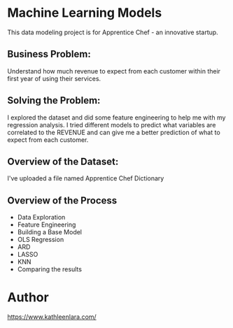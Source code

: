 # Machine Learning Models

This data modeling project is for Apprentice Chef - an innovative startup.

## Business Problem:
Understand how much revenue to expect from each customer within their first year of using their services.

## Solving the Problem:
I explored the dataset and did some feature engineering to help me with my regression analysis. I tried different models to predict what variables are correlated to the REVENUE and can give me a better prediction of what to expect from each customer.

## Overview of the Dataset:
I've uploaded a file named Apprentice Chef Dictionary

## Overview of the Process
- Data Exploration
- Feature Engineering
- Building a Base Model
- OLS Regression
- ARD 
- LASSO
- KNN
- Comparing the results

# Author
https://www.kathleenlara.com/
